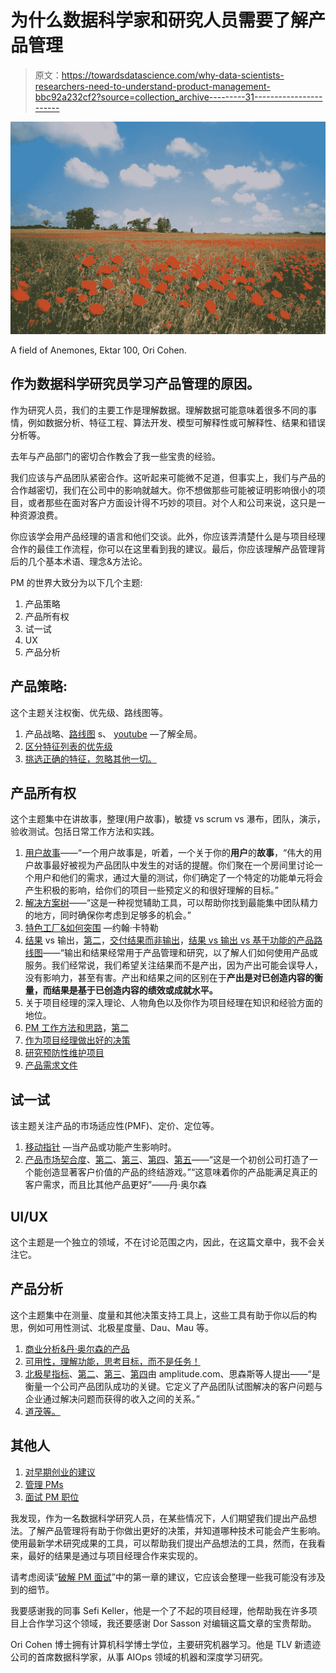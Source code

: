 # 为什么数据科学家和研究人员需要了解产品管理

> 原文：<https://towardsdatascience.com/why-data-scientists-researchers-need-to-understand-product-management-bbc92a232cf2?source=collection_archive---------31----------------------->

![](img/7f0374e86d9483db538e4253afc75604.png)

A field of Anemones, Ektar 100, Ori Cohen.

## 作为数据科学研究员学习产品管理的原因。

作为研究人员，我们的主要工作是理解数据。理解数据可能意味着很多不同的事情，例如数据分析、特征工程、算法开发、模型可解释性或可解释性、结果和错误分析等。

去年与产品部门的密切合作教会了我一些宝贵的经验。

我们应该与产品团队紧密合作。这听起来可能微不足道，但事实上，我们与产品的合作越密切，我们在公司中的影响就越大。你不想做那些可能被证明影响很小的项目，或者那些在面对客户方面设计得不巧妙的项目。对个人和公司来说，这只是一种资源浪费。

你应该学会用产品经理的语言和他们交谈。此外，你应该弄清楚什么是与项目经理合作的最佳工作流程，你可以在这里看到我的建议。最后，你应该理解产品管理背后的几个基本术语、理念&方法论。

PM 的世界大致分为以下几个主题:

1.  产品策略
2.  产品所有权
3.  试一试
4.  UX
5.  产品分析

## 产品策略:

这个主题关注权衡、优先级、路线图等。

1.  产品战略、[路线图](https://medium.com/@johnpcutler/a-better-roadmap-mind-map-mousetrap-cdbacaaa664b) s、 [youtube](https://www.youtube.com/watch?v=H8Xlrd2QGmU) —了解全局。
2.  [区分特征列表的优先级](https://www.quora.com/Product-Management/What-are-the-best-ways-to-prioritize-a-list-of-product-features)
3.  [挑选正确的特征，忽略其他一切。](http://paulbuchheit.blogspot.com/2010/02/if-your-product-is-great-it-doesnt-need.html)

## 产品所有权

这个主题集中在讲故事，整理(用户故事)，敏捷 vs scrum vs 瀑布，团队，演示，验收测试。包括日常工作方法和实践。

1.  [用户故事](https://productcoalition.com/anatomy-of-a-great-user-story-f56fb1b63e38)——“一个用户故事是，听着，一个关于你的**用户**的**故事**，“伟大的用户故事最好被视为产品团队中发生的对话的提醒。你们聚在一个房间里讨论一个用户和他们的需求，通过大量的测试，你们确定了一个特定的功能单元将会产生积极的影响，给你们的项目一些预定义的和很好理解的目标。”
2.  [解决方案树](https://www.mindtheproduct.com/2017/10/critical-thinking-product-teams-teresa-torres/?utm_campaign=coschedule&utm_source=twitter&utm_medium=MindTheProduct&utm_content=Critical%20Thinking%20for%20Product%20Teams%20by%20Teresa%20Torres)——“这是一种视觉辅助工具，可以帮助你找到最能集中团队精力的地方，同时确保你考虑到足够多的机会。”
3.  [特色工厂&如何突围](https://vimeo.com/228831629) —约翰·卡特勒
4.  [结果](https://medium.com/@marisamorby/output-vs-outcome-8a82a51c467f) vs 输出，[第二](https://measurementresourcesco.com/2014/02/02/outputs-vs-outcomes-matters/)，[交付结果而非输出](https://medium.com/@stevenjmesser/product-teams-deliver-outcomes-not-outputs-5c61d1399397)，[结果 vs 输出 vs 基于功能的产品路线图](https://medium.com/@daviddenham07/outcome-based-product-roadmaps-a-missing-link-in-agile-product-development-b59a06d7b7b8)——“输出和结果经常用于产品管理和研究，以了解人们如何使用产品或服务。我们经常说，我们希望关注结果而不是产出，因为产出可能会误导人，没有影响力，甚至有害。产出和结果之间的区别在于**产出是对已创造内容的衡量，而结果是基于已创造内容的绩效或成就水平。**
5.  关于项目经理的深入理论、人物角色以及你作为项目经理在知识和经验方面的地位。
6.  [PM 工作方法和思路](https://blackboxofpm.com/product-management-mental-models-for-everyone-31e7828cb50b)，[第二](https://hackernoon.com/where-do-product-ideas-come-from-d035c8d6b2e4)
7.  [作为项目经理做出好的决策](https://blackboxofpm.com/making-good-decisions-as-a-product-manager-c66ddacc9e2b)
8.  [研究预防性维护项目](http://papers.www2017.com.au.s3-website-ap-southeast-2.amazonaws.com/companion/p617.pdf)
9.  [产品需求文件](https://productcoalition.com/how-i-formulate-and-use-my-product-requirement-docs-c52692564d0e)

## 试一试

该主题关注产品的市场适应性(PMF)、定价、定位等。

1.  [移动指针](https://medium.com/@pivotservices/moving-the-needle-why-your-product-is-a-system-d297ec4febd1) —当产品或功能产生影响时。
2.  [产品市场契合度](https://www.forbes.com/sites/hayleyleibson/2018/01/18/how-to-achieve-product-market-fit/#7331d92476b9)、[第二](https://a16z.com/2017/02/18/12-things-about-product-market-fit/)、[第三](https://blog.betterplanning.co/whats-different-about-govtech-1e3e1fc25963)、[第四](https://firstround.com/review/how-superhuman-built-an-engine-to-find-product-market-fit/)、[第五](https://tribecap.co/a-quantitative-approach-to-product-market-fit/)——“这是一个初创公司打造了一个能创造显著客户价值的产品的终结游戏。”“这意味着你的产品能满足真正的客户需求，而且比其他产品更好”——丹·奥尔森

## UI/UX

这个主题是一个独立的领域，不在讨论范围之内，因此，在这篇文章中，我不会关注它。

## 产品分析

这个主题集中在测量、度量和其他决策支持工具上，这些工具有助于你以后的构思，例如可用性测试、北极星度量、Dau、Mau 等。

1.  [商业分析&丹·奥尔森的产品](https://www.youtube.com/watch?v=ri9X02dPXlY)
2.  [可用性，理解功能，思考目标，而不是任务！](https://medium.com/pminsider/usability-pro-tips-7b4eb2cc63c4)
3.  [北极星指标](https://amplitude.com/blog/2018/03/21/product-north-star-metric)、[第二](https://amplitude.com/blog/evolving-the-product-north-star-metric)、[第三](https://www.sisense.com/blog/find-north-star/)、[第四](https://brianbalfour.com/essays/north-star-metric-growth)由 amplitude.com、思森斯等人提出——“是衡量一个公司产品团队成功的关键。它定义了产品团队试图解决的客户问题与企业通过解决问题而获得的收入之间的关系。”
4.  [道茂等。](https://www.geckoboard.com/learn/kpi-examples/startup-kpis/dau-mau-ratio/)

## 其他人

1.  [对早期创业的建议](https://productcoalition.com/how-to-ask-better-user-research-questions-a-guide-for-startup-product-managers-dc076c4004cb)
2.  [管理 PMs](https://blackboxofpm.com/managing-and-developing-product-managers-2f9a3963fab6)
3.  [面试 PM 职位](https://medium.com/stellarpeers/give-an-example-of-a-good-and-not-so-good-product-2a36c56cffb1)

我发现，作为一名数据科学研究人员，在某些情况下，人们期望我们提出产品想法。了解产品管理将有助于你做出更好的决策，并知道哪种技术可能会产生影响。使用最新学术研究成果的工具，可以帮助我们提出产品想法的工具，然而，在我看来，最好的结果是通过与项目经理合作来实现的。

请考虑阅读“[破解 PM 面试](http://www.crackingthepminterview.com/)”中的第一章的建议，它应该会整理一些我可能没有涉及到的细节。

我要感谢我的同事 Sefi Keller，他是一个了不起的项目经理，他帮助我在许多项目上合作学习这个领域，我还要感谢 Dor Sasson 对编辑这篇文章的宝贵帮助。

Ori Cohen 博士拥有计算机科学博士学位，主要研究机器学习。他是 TLV 新遗迹公司的首席数据科学家，从事 AIOps 领域的机器和深度学习研究。